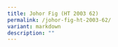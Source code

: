 ```yaml
---
title: Johor Fig (HT 2003 62)
permalink: /johor-fig-ht-2003-62/
variant: markdown
description: ""
---
```

